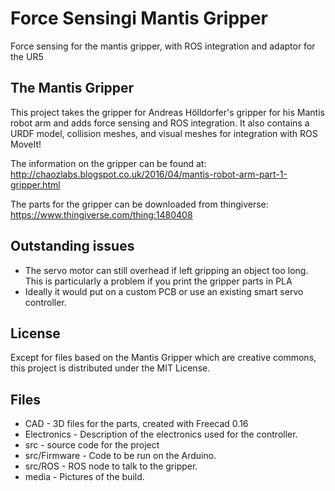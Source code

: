 # Force Sensingi Mantis Gripper
Force sensing for the mantis gripper, with ROS integration and adaptor for the UR5

## The Mantis Gripper

This project takes the gripper for Andreas Hölldorfer's gripper for his Mantis robot arm and adds force sensing and ROS integration. It also contains a URDF model, collision meshes, and visual meshes for integration with ROS MoveIt! 

The information on the gripper can be found at: http://chaozlabs.blogspot.co.uk/2016/04/mantis-robot-arm-part-1-gripper.html

The parts for the gripper can be downloaded from thingiverse: https://www.thingiverse.com/thing:1480408

## Outstanding issues

- The servo motor can still overhead if left gripping an object too long. This is particularly a problem if you print the gripper parts in PLA
- Ideally it would put on a custom PCB or use an existing smart servo controller.

## License

Except for files based on the Mantis Gripper which are creative commons, 
this project is distributed under the MIT License.

## Files


- CAD - 3D files for the parts, created with Freecad 0.16
- Electronics - Description of the electronics used for the controller.
- src - source code for the project
- src/Firmware - Code to be run on the Arduino.
- src/ROS - ROS node to talk to the gripper.
- media - Pictures of the build.


  
 
